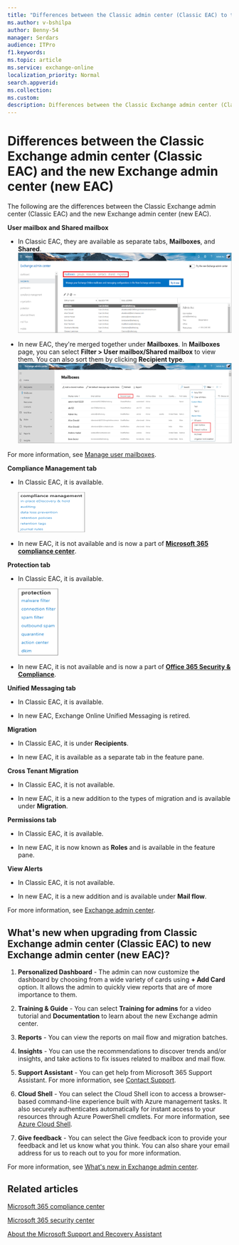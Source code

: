 ```yaml
---
title: "Differences between the Classic admin center (Classic EAC) to the new admin center (new EAC)"
ms.author: v-bshilpa
author: Benny-54
manager: Serdars
audience: ITPro
f1.keywords:
ms.topic: article
ms.service: exchange-online
localization_priority: Normal
search.appverid:
ms.collection:
ms.custom:
description: Differences between the Classic Exchange admin center (Classic EAC) and the new Exchange admin center (new EAC).
---
```


# Differences between the Classic Exchange admin center (Classic EAC) and the new Exchange admin center (new EAC)

The following are the differences between the Classic Exchange admin center (Classic EAC) and the new Exchange admin center (new EAC).

**User mailbox and Shared mailbox**

 - In Classic EAC, they are available as separate tabs, **Mailboxes**, and **Shared**. ![Classic EAC mailbox tab](media/classic-eac.png)
 
 - In new EAC, they're merged together under **Mailboxes**. In **Mailboxes** page, you can select **Filter > User mailbox/Shared mailbox** to view them. You can also sort them by clicking **Recipient type**. ![Mailboxes](media/um-sm.png)

For more information, see [Manage user mailboxes](./recipients-in-exchange-online/manage-user-mailboxes/manage-user-mailboxes.md).
 
**Compliance Management tab**

 - In Classic EAC, it is available. 
 
   ![Compliance Management tab](media/compliance-management-tab.png)
 
 - In new EAC, it is not available and is now a part of [**Microsoft 365 compliance center**](https://df.compliance.microsoft.com/homepage).
 
**Protection tab**

 - In Classic EAC, it is available. 
 
   ![Protection tab](media/protection-tab.png)
 
 - In new EAC, it is not available and is now a part of [**Office 365 Security & Compliance**](https://df.protection.office.com/homepage).

**Unified Messaging tab**

 - In Classic EAC, it is available.
 
 - In new EAC, Exchange Online Unified Messaging is retired.
 
**Migration**

- In Classic EAC, it is under **Recipients**.

- In new EAC, it is available as a separate tab in the feature pane.

**Cross Tenant Migration**

- In Classic EAC, it is not available.

- In new EAC, it is a new addition to the types of migration and is available under **Migration**.

**Permissions tab**

 - In Classic EAC, it is available.
 
 - In new EAC, it is now known as **Roles** and is available in the feature pane.
 
**View Alerts**

 - In Classic EAC, it is not available.
 
 - In new EAC, it is a new addition and is available under **Mail flow**.
 
For more information, see [Exchange admin center](./exchange-admin-center.md).

## What's new when upgrading from Classic Exchange admin center (Classic EAC) to new Exchange admin center (new EAC)?

1. **Personalized Dashboard** - The admin can now customize the dashboard by choosing from a wide variety of cards using **+ Add Card** option. It allows the admin to quickly view reports that are of more importance to them. 

2. **Training & Guide** - You can select **Training for admins** for a video tutorial and **Documentation** to learn about the new Exchange admin center.

3. **Reports** - You can view the reports on mail flow and migration batches.

4. **Insights** - You can use the recommendations to discover trends and/or insights, and take actions to fix issues related to mailbox and mail flow.

5. **Support Assistant** - You can get help from Microsoft 365 Support Assistant. For more information, see [Contact Support](/microsoft-365/admin/contact-support-for-business-products?preserve-view=true&view=o365-worldwide).

6. **Cloud Shell** - You can select the Cloud Shell icon to access a browser-based command-line experience built with Azure management tasks. It also securely authenticates automatically for instant access to your resources through Azure PowerShell cmdlets. For more information, see [Azure Cloud Shell](/azure/cloud-shell/overview?preserve-view=true&view=azps-4.8.0).

7. **Give feedback** - You can select the Give feedback icon to provide your feedback and let us know what you think. You can also share your email address for us to reach out to you for more information.

For more information, see [What's new in Exchange admin center](./whats-new.md).

## Related articles

[Microsoft 365 compliance center](/microsoft-365/compliance/microsoft-365-compliance-center?preserve-view=true&view=o365-worldwide)

[Microsoft 365 security center](/microsoft-365/security/mtp/overview-security-center?preserve-view=true&view=o365-worldwide)

[About the Microsoft Support and Recovery Assistant](https://support.microsoft.com/office/about-the-microsoft-support-and-recovery-assistant-e90bb691-c2a7-4697-a94f-88836856c72f)